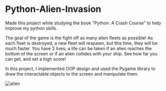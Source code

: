 # Python-Alien-Invasion
Made this project while studying the book "Python: A Crash Course" to help improve my python skills.

The goal of the game is the fight off as many alien fleets as possible! As each fleet is destroyed, a new fleet will respawn, but this time, they will be much faster. You have 3 lives; a life can be taken if an alien reaches the bottom of the screen or if an alien collides with your ship. See how far you can get, and set a high score!

In this project, I implemented OOP design and used the Pygame library to draw the interactable objects to the screen and manipulate them.                                                                                                                                                                                                                                                                                      






![alien](https://user-images.githubusercontent.com/45768739/54247097-a95b5980-4505-11e9-8428-ad71f3b407b8.gif)
